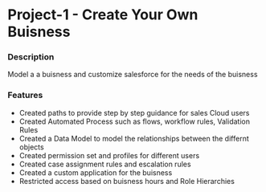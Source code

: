 # Project-1 - Create Your Own Buisness
### Description
  Model a a buisness and customize salesforce for the needs of the buisness
### Features
* Created paths to provide step by step guidance for sales Cloud users
* Created Automated Process such as flows, workflow rules, Validation Rules
* Created a Data Model to model the relationships between the differnt objects
* Created permission set and profiles for different users
* Created case assignment rules and escalation rules
* Created a custom application for the buisness
* Restricted access based on buisness hours and Role Hierarchies
